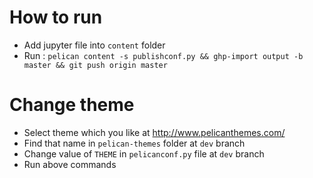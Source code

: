 # How to run
- Add jupyter file into `content` folder
- Run :
`pelican content -s publishconf.py && ghp-import output -b master && git push origin master `

# Change theme
- Select theme which you like at http://www.pelicanthemes.com/
- Find that name in `pelican-themes` folder at `dev` branch
- Change value of `THEME` in `pelicanconf.py` file at `dev` branch
- Run above commands
